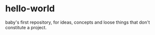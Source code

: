 # hello-world
baby's first repository, for ideas, concepts and loose things that don't constitute a project.

